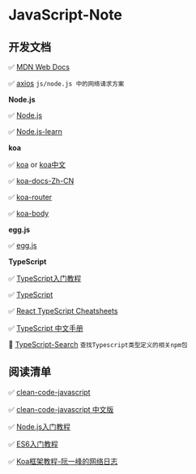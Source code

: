 # JavaScript-Note

## 开发文档

✅ [MDN Web Docs](https://developer.mozilla.org/zh-CN/)

✅ [axios](https://axios-http.com/docs/intro) `js/node.js 中的网络请求方案`

**Node.js**

✅ [Node.js](https://nodejs.org/zh-cn/)

✅ [Node.js-learn](https://nodejs.dev/learn)

**koa**

✅ [koa](http://koajs.cn/#) or [koa中文](https://koa.bootcss.com/#)

✅ [koa-docs-Zh-CN](https://github.com/demopark/koa-docs-Zh-CN)

✅ [koa-router](https://github.com/ZijianHe/koa-router#module_koa-router--Router+get%7Cput%7Cpost%7Cpatch%7Cdelete%7Cdel)

✅ [koa-body](https://github.com/koajs/koa-body)

**egg.js**

✅ [egg.js](http://www.wangchonghaha.cn/bookstact/JsServer/Eggjs/index.html)

**TypeScript**

✅ [TypeScript入门教程](https://ts.xcatliu.com/)

✅ [TypeScript](https://www.typescriptlang.org)

✅ [React TypeScript Cheatsheets](https://react-typescript-cheatsheet.netlify.app/)

✅ [TypeScript 中文手册](https://typescript.bootcss.com/)

🔆 [TypeScript-Search](https://www.typescriptlang.org/dt/search?search=) `查找Typescript类型定义的相关npm包`

## 阅读清单

✅ [clean-code-javascript](https://github.com/ryanmcdermott/clean-code-javascript)

✅ [clean-code-javascript 中文版](https://github.com/alivebao/clean-code-js#%E7%9B%AE%E5%BD%95)

✅ [Node.js入门教程](https://www.nodebeginner.org/index-zh-cn.html)

✅ [ES6入门教程](https://es6.ruanyifeng.com/)

✅ [Koa框架教程-阮一峰的网络日志](http://www.ruanyifeng.com/blog/2017/08/koa.html)



